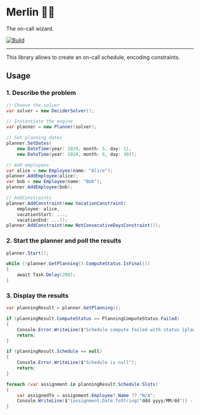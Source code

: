 # Merlin 🧙‍♂️
The on-call wizard.

[![Build](https://github.com/intv0id/Merlin.Core/actions/workflows/build.yml/badge.svg)](https://github.com/intv0id/Merlin.Core/actions/workflows/build.yml)

---

This library allows to create an on-call schedule, encoding constraints.


## Usage

### 1. Describe the problem

``` csharp
// Choose the solver
var solver = new DeciderSolver();

// Instantiate the engine
var planner = new Planner(solver);

// Set planning dates
planner.SetDates(
    new DateTime(year: 2020, month: 5, day: 1),
    new DateTime(year: 2020, month: 6, day: 30));

// Add employees
var alice = new Employee(name: "Alice");
planner.AddEmployee(alice);
var bob = new Employee(name: "Bob");
planner.AddEmployee(bob);

// AddConstraints
planner.AddConstraint(new VacationConstraint(
    employee: alice,
    vacationStart: ...,
    vacationEnd: ...));
planner.AddConstraint(new NotConsecutiveDaysConstraint());
```

### 2. Start the planner and poll the results

``` csharp
planner.Start();

while (!planner.GetPlanning().ComputeStatus.IsFinal())
{
    await Task.Delay(200);
}
```

### 3. Display the results

``` csharp
var planningResult = planner.GetPlanning();

if (planningResult.ComputeStatus == PlanningComputeStatus.Failed)
{
    Console.Error.WriteLine($"Schedule compute failed with status {planningResult.ErrorCode}");
    return;
}

if (planningResult.Schedule == null)
{
    Console.Error.WriteLine($"Schedule is null");
    return;
}

foreach (var assignment in planningResult.Schedule.Slots)
{
    var assignedTo = assignment.Employee?.Name ?? "N/A";
    Console.WriteLine($"{assignment.Date.ToString("ddd yyyy/MM/dd")} - {assignedTo}");
}
```
